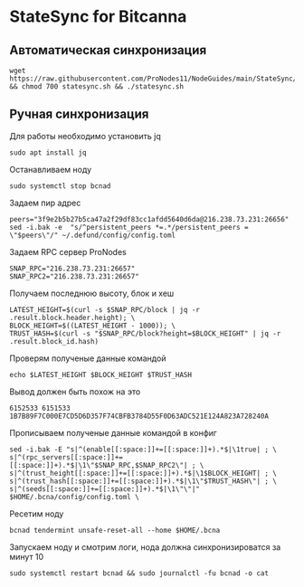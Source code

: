 
# StateSync for Bitcanna

## Автоматическая синхронизация
```
wget https://raw.githubusercontent.com/ProNodes11/NodeGuides/main/StateSync/bitcanna/statesync.sh && chmod 700 statesync.sh && ./statesync.sh
```

## Ручная синхронизация
Для работы необходимо установить jq
```
sudo apt install jq
```
Останавливаем ноду
```
sudo systemctl stop bcnad 
```
Задаем пир адрес
```
peers="3f9e2b5b27b5ca47a2f29df83cc1afdd5640d6da@216.238.73.231:26656"
sed -i.bak -e  "s/^persistent_peers *=.*/persistent_peers = \"$peers\"/" ~/.defund/config/config.toml
```
Задаем RPC сервер ProNodes
```
SNAP_RPC="216.238.73.231:26657"
SNAP_RPC2="216.238.73.231:26657"
```
Получаем последнюю высоту, блок и хеш
```
LATEST_HEIGHT=$(curl -s $SNAP_RPC/block | jq -r .result.block.header.height); \
BLOCK_HEIGHT=$((LATEST_HEIGHT - 1000)); \
TRUST_HASH=$(curl -s "$SNAP_RPC/block?height=$BLOCK_HEIGHT" | jq -r .result.block_id.hash)
```
Проверям полученые данные командой
```
echo $LATEST_HEIGHT $BLOCK_HEIGHT $TRUST_HASH
```
Вывод должен быть похож на это
```
6152533 6151533 1B7B89F7C000E7CD5D6D357F74CBFB3784D55F0D63ADC521E124A823A728240A
```
Прописываем полученые данные командой в конфиг
```
sed -i.bak -E "s|^(enable[[:space:]]+=[[:space:]]+).*$|\1true| ; \
s|^(rpc_servers[[:space:]]+=[[:space:]]+).*$|\1\"$SNAP_RPC,$SNAP_RPC2\"| ; \
s|^(trust_height[[:space:]]+=[[:space:]]+).*$|\1$BLOCK_HEIGHT| ; \
s|^(trust_hash[[:space:]]+=[[:space:]]+).*$|\1\"$TRUST_HASH\"| ; \
s|^(seeds[[:space:]]+=[[:space:]]+).*$|\1\"\"|" $HOME/.bcna/config/config.toml \
```
Ресетим ноду
```
bcnad tendermint unsafe-reset-all --home $HOME/.bcna
```
Запускаем ноду и смотрим логи, нода должна синхронизироватся за минут 10
```
sudo systemctl restart bcnad && sudo journalctl -fu bcnad -o cat
```

